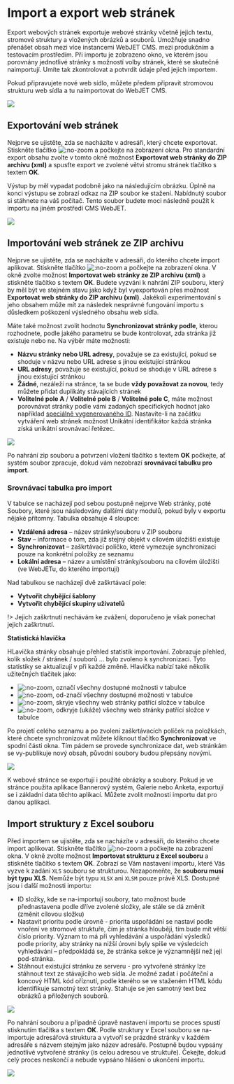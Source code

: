 # Import a export web stránek

Export webových stránek exportuje webové stránky včetně jejich textu, stromové struktury a vložených obrázků a souborů. Umožňuje snadno přenášet obsah mezi více instancemi WebJET CMS. mezi produkčním a testovacím prostředím. Při importu je zobrazeno okno, ve kterém jsou porovnány jednotlivé stránky s možností volby stránek, které se skutečně naimportují. Umíte tak zkontrolovat a potvrdit údaje před jejich importem.

Pokud připravujete nové web sídlo, můžete předem připravit stromovou strukturu web sídla a tu naimportovat do WebJET CMS.

![](import-export-window.png)

## Exportování web stránek

Nejprve se ujistěte, zda se nacházíte v adresáři, který chcete exportovat. Stiskněte tlačítko ![](import-export-button.png ":no-zoom") a počkejte na zobrazení okna. Pro standardní export obsahu zvolte v tomto okně možnost **Exportovat web stránky do ZIP archivu (xml)** a spusťte export ve zvolené větvi stromu stránek tlačítko s textem **OK**.

Výstup by měl vypadat podobně jako na následujícím obrázku. Úplně na konci výstupu se zobrazí odkaz na ZIP soubor ke stažení. Nabídnutý soubor si stáhnete na váš počítač. Tento soubor budete moci následně použít k importu na jiném prostředí CMS WebJET.

![](exported-window.png)

## Importování web stránek ze ZIP archivu

Nejprve se ujistěte, zda se nacházíte v adresáři, do kterého chcete import aplikovat. Stiskněte tlačítko ![](import-export-button.png ":no-zoom") a počkejte na zobrazení okna. V okně zvolte možnost **Importovat web stránky ze ZIP archivu (xml)** a stiskněte tlačítko s textem **OK**. Budete vyzváni k nahrání ZIP souboru, který by měl být ve stejném stavu jako když byl vyexportován přes možnost **Exportovat web stránky do ZIP archivu (xml)**. Jakékoli experimentování s jeho obsahem může mít za následek nesprávné fungování importu s důsledkem poškození výsledného obsahu web sídla.

Máte také možnost zvolit hodnotu **Synchronizovat stránky podle**, kterou rozhodnete, podle jakého parametru se bude kontrolovat, zda stránka již existuje nebo ne. Na výběr máte možnosti:
- **Názvu stránky nebo URL adresy**, považuje se za existující, pokud se shoduje v názvu nebo URL adrese s jinou existující stránkou
- **URL adresy**, považuje se existující, pokud se shoduje v URL adrese s jinou existující stránkou
- **Žádné**, nezáleží na stránce, ta se bude **vždy považovat za novou**, tedy můžete přidat duplikáty stávajících stránek
- **Volitelné pole A** / **Volitelné pole B** / **Volitelné pole C**, máte možnost porovnávat stránky podle vámi zadaných specifických hodnot jako například [speciálně vygenerovaného ID](../../frontend/webpages/customfields/README.md#unikátní-identifikátor). Nastavíte-li na začátku vytváření web stránek možnost Unikátní identifikátor každá stránka získá unikátní srovnávací řetězec.

![](import-zip-window.png)

Po nahrání zip souboru a potvrzení vložení tlačítko s textem **OK** počkejte, ať systém soubor zpracuje, dokud vám nezobrazí **srovnávací tabulku pro import**.

### Srovnávací tabulka pro import

V tabulce se nacházejí pod sebou postupně nejprve Web stránky, poté Soubory, které jsou následovány dalšími daty modulů, pokud byly v exportu nějaké přítomny. Tabulka obsahuje 4 sloupce:
- **Vzdálená adresa** – název stránky/souboru v ZIP souboru
- **Stav** – informace o tom, zda již stejný objekt v cílovém úložišti existuje
- **Synchronizovat** – zaškrtávací políčko, které vymezuje synchronizaci pouze na konkrétní položky ze seznamu
- **Lokální adresa** – název a umístění stránky/souboru na cílovém úložišti (ve WebJETu, do kterého importuji)

Nad tabulkou se nacházejí dvě zaškrtávací pole:
- **Vytvořit chybějící šablony**
- **Vytvořit chybějící skupiny uživatelů**

!> Jejich zaškrtnutí nechávám ke zvážení, doporučeno je však ponechat jejich zaškrtnutí.

**Statistická hlavička**

HLavička stránky obsahuje přehled statistik importování. Zobrazuje přehled, kolik složek / stránek / souborů ... bylo zvoleno k synchronizaci. Tyto statistiky se aktualizují v při každé změně. Hlavička nabízí také několik užitečných tlačítek jako:
- ![](selectAllBtn.png ":no-zoom"), označí všechny dostupné možnosti v tabulce
- ![](deselectAllBtn.png ":no-zoom"), od-značí všechny dostupné možnosti v tabulce
- ![](closeAllFoldersBtn.png ":no-zoom"), skryje všechny web stránky patřící složce v tabulce
- ![](openAllFoldersBtn.png ":no-zoom"), odkryje (ukáže) všechny web stránky patřící složce v tabulce

Po projetí celého seznamu a po zvolení zaškrtávacích políček na položkách, které chcete synchronizovat můžete kliknout tlačítko **Synchronizovat** ve spodní části okna. Tím pádem se provede synchronizace dat, web stránkám se vy-publikuje nový obsah, původní soubory budou přepsány novými.

![](imported-zip-window.png)

K webové stránce se exportují i použité obrázky a soubory. Pokud je ve stránce použita aplikace Bannerový systém, Galerie nebo Anketa, exportují se i základní data těchto aplikací. Můžete zvolit možnosti importu dat pro danou aplikaci.

## Import struktury z Excel souboru

Před importem se ujistěte, zda se nacházíte v adresáři, do kterého chcete import aplikovat. Stiskněte tlačítko ![](import-export-button.png ":no-zoom") a počkejte na zobrazení okna. V okně zvolte možnost **Importovat strukturu z Excel souboru** a stiskněte tlačítko s textem **OK**. Zobrazí se Vám nastavení importu, které Vás vyzve k zadání `XLS` souboru se strukturou. Nezapomeňte, že **souboru musí být typu XLS**. Nemůže být typu `XLSX` ani `XLSM` pouze právě XLS. Dostupné jsou i další možnosti importu:
- ID složky, kde se na-importují soubory, tato možnost bude přednastavena podle dříve zvolené složky, ale stále se dá změnit (změnit cílovou složku)
- Nastavit prioritu podle úrovně - priorita uspořádání se nastaví podle vnoření ve stromové struktuře, čím je stránka hlouběji, tím bude mít větší číslo priority. Význam to má při vyhledávání a uspořádání výsledků podle priority, aby stránky na nižší úrovni byly spíše ve výsledcích vyhledávání – předpokládá se, že stránka sekce je významnější než její pod-stránka.
- Stáhnout existující stránku ze serveru - pro vytvořené stránky lze stáhnout text ze stávajícího web sídla. Je možné zadat i počáteční a koncový HTML kód oříznutí, podle kterého se ve staženém HTML kódu identifikuje samotný text stránky. Stahuje se jen samotný text bez obrázků a přiložených souborů.

![](import-excel-window.png)

Po nahrání souboru a případně úpravě nastavení importu se proces spustí stisknutím tlačítka s textem **OK**. Podle struktury v Excel souboru se na-importuje adresářová struktura a vytvoří se prázdné stránky v každém adresáře s názvem stejným jako název adresáře. Postupně budou vypsány jednotlivé vytvořené stránky (is celou adresou ve struktuře). Čekejte, dokud celý proces neskončí a nebude vypsáno hlášení o ukončení importu.

![](imported-excel-window.png)
